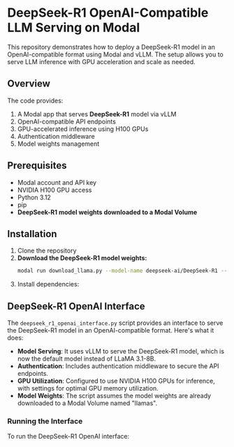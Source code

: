 # DeepSeek-R1 OpenAI-Compatible LLM Serving on Modal

This repository demonstrates how to deploy a DeepSeek-R1 model in an OpenAI-compatible format using Modal and vLLM. The setup allows you to serve LLM inference with GPU acceleration and scale as needed.

## Overview

The code provides:

1. A Modal app that serves **DeepSeek-R1** model via vLLM
2. OpenAI-compatible API endpoints
3. GPU-accelerated inference using H100 GPUs
4. Authentication middleware
5. Model weights management

## Prerequisites

- Modal account and API key
- NVIDIA H100 GPU access
- Python 3.12
- pip
- **DeepSeek-R1 model weights downloaded to a Modal Volume**

## Installation

1. Clone the repository
2. **Download the DeepSeek-R1 model weights:**
   ```bash
   modal run download_llama.py --model-name deepseek-ai/DeepSeek-R1 --model-revision 5dde110d1a9ee857b90a6710b7138f9130ce6fa0
   ```
3. Install dependencies:

## DeepSeek-R1 OpenAI Interface

The `deepseek_r1_openai_interface.py` script provides an interface to serve the DeepSeek-R1 model in an OpenAI-compatible format. Here's what it does:

- **Model Serving**: It uses vLLM to serve the DeepSeek-R1 model, which is now the default model instead of LLaMA 3.1-8B.
- **Authentication**: Includes authentication middleware to secure the API endpoints.
- **GPU Utilization**: Configured to use NVIDIA H100 GPUs for inference, with settings for optimal GPU memory utilization.
- **Model Weights**: The script assumes the model weights are already downloaded to a Modal Volume named "llamas".

### Running the Interface

To run the DeepSeek-R1 OpenAI interface:

